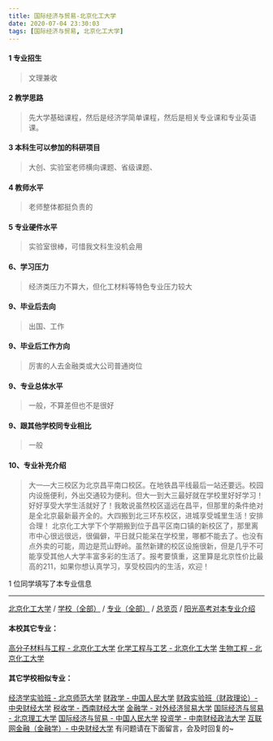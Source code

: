 ```yaml
---
title: 国际经济与贸易-北京化工大学
date: 2020-07-04 23:30:03
tags: [国际经济与贸易, 北京化工大学]
---
```

#### 1 专业招生  
> 文理兼收  



#### 2 教学思路  
> 先大学基础课程，然后是经济学简单课程，然后是相关专业课和专业英语课。



#### 3 本科生可以参加的科研项目  
>  大创、实验室老师横向课题、省级课题、



#### 4 教师水平
> 老师整体都挺负责的



#### 5 专业硬件水平
> 实验室很棒，可惜我文科生没机会用



#### 6、学习压力
> 经济类压力不算大，但化工材料等特色专业压力较大


#### 9、毕业后去向  
> 出国、工作

#### 9、毕业后工作方向
> 厉害的人去金融类或大公司普通岗位

#### 9、专业总体水平
> 一般，不算差但也不是很好

#### 9、跟其他学校同专业相比
> 一般

#### 10、专业补充介绍
> 大一—大三校区为北京昌平南口校区。在地铁昌平线最后一站还要远。校园内设施便利，外出交通较为便利。但大一到大三最好就在学校里好好学习！好好享受大学生活就好了！我敢说虽然校区遥远在昌平，但那里的条件绝对是全北京最新最齐全的。大四搬到北三环东校区，进城享受城里生活！安排合理！
北京化工大学下个学期搬到位于昌平区南口镇的新校区了，那里离市中心很远很远，很偏僻，平日就只能呆在学校里，哪都不能去了。也没有点外卖的可能，周边是荒山野岭。虽然新建的校区设施很新，但是几乎不可能享受其他人大学丰富多彩的生活了。报考要慎重，这里算是北京性价比最高的211，如果你想认真学习，享受校园内的生活，欢迎！

1 位同学填写了本专业信息
***
[北京化工大学](http://www.jianshu.com/p/a25bb6758ca1) / [学校（全部）](http://www.jianshu.com/p/3efa6bcca419) / [专业（全部）](http://www.jianshu.com/p/2d4c6d3552c2) / [总览页](http://www.jianshu.com/p/445daeb4fa00) / [阳光高考对本专业介绍](http://gaokao.chsi.com.cn/sch/zyk/view.do?schId=73394554&specId=73381083)
#### 本校其它专业：
[高分子材料与工程 - 北京化工大学](http://www.jianshu.com/p/077d326808ab)
[化学工程与工艺 - 北京化工大学](http://www.jianshu.com/p/27057f73c283)
[生物工程 - 北京化工大学](http://www.jianshu.com/p/14e12a0e6efb)
#### 其它学校相似专业：
[经济学实验班 - 北京师范大学](http://www.jianshu.com/p/905157b079f8)
[财政学 - 中国人民大学](http://www.jianshu.com/p/907902d05d20)
[财政实验班（财政理论）- 中央财经大学](http://www.jianshu.com/p/543b7d175909)
[税收学 - 西南财经大学](http://www.jianshu.com/p/428c6ac632e9)
[金融学 - 对外经济贸易大学](http://www.jianshu.com/p/bc445a9150dc)
[国际经济与贸易 - 北京理工大学](http://www.jianshu.com/p/ebab770158ac)
[国际经济与贸易 - 中国人民大学](http://www.jianshu.com/p/8b305bffe600)
[投资学 - 中南财经政法大学](http://www.jianshu.com/p/7d16092614fe)
[互联网金融（金融学）- 中央财经大学](http://www.jianshu.com/p/6125dd390a4c)
有问题请在下面留言，会及时回复的~